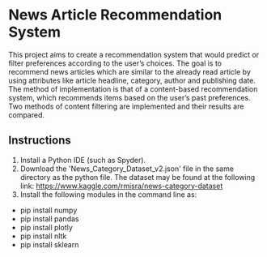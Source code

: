 # News Article Recommendation System
This project aims to create a recommendation system that would predict or filter preferences according to the user’s choices. The goal is to recommend news articles which are similar to the already read article by using attributes like article headline, category, author and publishing date. The method
of implementation is that of a content-based recommendation system, which recommends items based on the user’s past preferences. Two methods of content filtering are implemented and their results are compared.

## Instructions
1. Install a Python IDE (such as Spyder).
2. Download the &#39;News_Category_Dataset_v2.json&#39; file in the same directory as the python
file. The dataset may be found at the following link:
https://www.kaggle.com/rmisra/news-category-dataset
3. Install the following modules in the command line as:
- pip install numpy
- pip install pandas
- pip install plotly
- pip install nltk
- pip install sklearn
